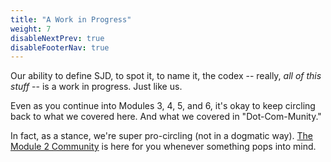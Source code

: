 ```yaml
---
title: "A Work in Progress"
weight: 7
disableNextPrev: true
disableFooterNav: true
---
```


Our ability to define SJD, to spot it, to name it, the codex -- really, _all of this stuff_ -- is a work in progress. Just like us.

Even as you continue into Modules 3, 4, 5, and 6, it's okay to keep circling back to what we covered here. And what we covered in "Dot-Com-Munity."

In fact, as a stance, we're super pro-circling (not in a dogmatic way). [The Module 2 Community](https://community.sjmd.space/c/course/module-2) is here for you whenever something pops into mind.
